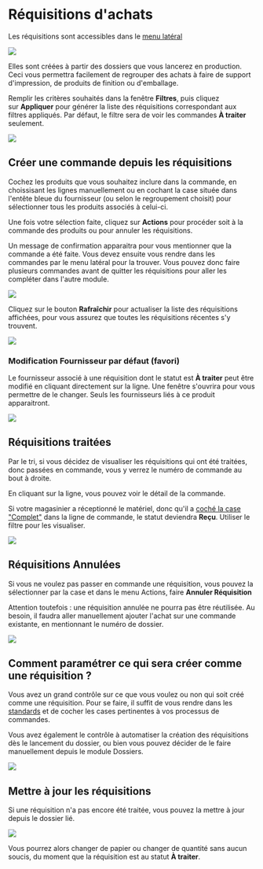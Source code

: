 # Réquisitions d'achats

Les réquisitions sont accessibles dans le [menu latéral](../03-Fonctionnalités%20générales/05-menus.md#menu-latéral)

![](../../static/img/Requisition_01.png)
  
Elles sont créées à partir des dossiers que vous lancerez en production. Ceci vous permettra facilement de regrouper des achats à faire de support d'impression, de produits de finition ou d'emballage.

Remplir les critères souhaités dans la fenêtre **Filtres**, puis cliquez sur **Appliquer** pour générer la liste des réquisitions correspondant aux filtres appliqués. Par défaut, le filtre sera de voir les commandes **À traiter** seulement.

![](../../static/img/Requisition_02.png)

## Créer une commande depuis les réquisitions
  
Cochez les produits que vous souhaitez inclure dans la commande, en choissisant les lignes manuellement ou en cochant la case située dans l'entête bleue du fournisseur (ou selon le regroupement choisit) pour sélectionner tous les produits associés à celui-ci. 


Une fois votre sélection faite, cliquez sur **Actions** pour procéder soit à la commande des produits ou pour annuler les réquisitions.
 
 Un message de confirmation apparaitra pour vous mentionner que la commande a été faite. Vous devez ensuite vous rendre dans les commandes par le menu latéral pour la trouver. Vous pouvez donc faire plusieurs commandes avant de quitter les réquisitions pour aller les compléter dans l'autre module.

![](../../static/img/Requisition_03.gif)
    

Cliquez sur le bouton **Rafraîchir** pour actualiser la liste des réquisitions affichées, pour vous assurez que toutes les réquisitions récentes s'y trouvent.

![](../../static/img/Requisition_04.png)
  

### Modification Fournisseur par défaut (favori)

Le fournisseur associé à une réquisition dont le statut est **À traiter** peut être modifié en cliquant directement sur la ligne. Une fenêtre s'ouvrira pour vous permettre de le changer. Seuls les fournisseurs liés à ce produit apparaitront.

![](../../static/img/Requisition_06.png)


## Réquisitions traitées

Par le tri, si vous décidez de visualiser les réquisitions qui ont été traitées, donc passées en commande, vous y verrez le numéro de commande au bout à droite.

En cliquant sur la ligne, vous pouvez voir le détail de la commande.

Si votre magasinier a réceptionné le matériel, donc qu'il a [coché la case "Complet"](../06-Achats/01-commandes.md#compléter-une-commande) dans la ligne de commande, le statut deviendra **Reçu**. Utiliser le filtre pour les visualiser. 

![](../../static/img/Requisition_05.png)


## Réquisitions Annulées

Si vous ne voulez pas passer en commande une réquisition, vous pouvez la sélectionner par la case et dans le menu Actions, faire **Annuler Réquisition**

Attention toutefois : une réquisition annulée ne pourra pas être réutilisée. Au besoin, il faudra aller manuellement ajouter l'achat sur une commande existante, en mentionnant le numéro de dossier.

![](../../static/img/Requisition_07.png)


## Comment paramétrer ce qui sera créer comme une réquisition ?

Vous avez un grand contrôle sur ce que vous voulez ou non qui soit créé comme une réquisition. Pour se faire, il suffit de vous rendre dans les [standards](../09-Paramètres/04-standards.md#réquisitions) et de cocher les cases pertinentes à vos processus de commandes. 

Vous avez également le contrôle à automatiser la création des réquisitions dès le lancement du dossier, ou bien vous pouvez décider de le faire manuellement depuis le module Dossiers.

![](../../static/img/Parametres_Standards_13.png)

## Mettre à jour les réquisitions

Si une réquisition n'a pas encore été traitée, vous pouvez la mettre à jour depuis le dossier lié. 

![](../../static/img/Dossiers_30.png)


Vous pourrez alors changer de papier ou changer de quantité sans aucun soucis, du moment que la réquisition est au statut **À traiter**.
